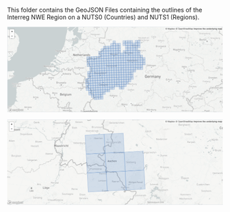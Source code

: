 This folder contains the GeoJSON Files containing the outlines of the Interreg NWE Region on a NUTS0 (Countries) and NUTS1 (Regions). 

<p align="center"><img src="https://raw.githubusercontent.com/AlexanderJuestel/hd_mapping_interreg_nwe/main/images/de_nw_mask_10km.PNG" width="600">

<p align="center"><img src="https://raw.githubusercontent.com/AlexanderJuestel/hd_mapping_interreg_nwe/main/images/de_nw_mask_10km_aachen.PNG" width="600">
